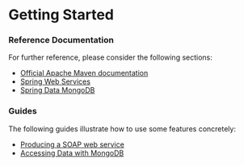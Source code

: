 # Getting Started

### Reference Documentation
For further reference, please consider the following sections:

* [Official Apache Maven documentation](https://maven.apache.org/guides/index.html)
* [Spring Web Services](https://docs.spring.io/spring-boot/docs/{bootVersion}/reference/htmlsingle/#boot-features-webservices)
* [Spring Data MongoDB](https://docs.spring.io/spring-boot/docs/{bootVersion}/reference/htmlsingle/#boot-features-mongodb)

### Guides
The following guides illustrate how to use some features concretely:

* [Producing a SOAP web service](https://spring.io/guides/gs/producing-web-service/)
* [Accessing Data with MongoDB](https://spring.io/guides/gs/accessing-data-mongodb/)

